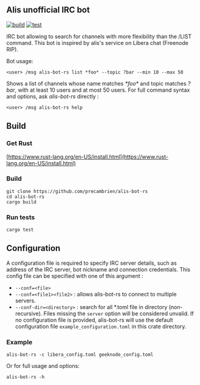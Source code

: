 ## Alis unofficial IRC bot
[![build](https://github.com/precambrien/alis-bot-rs/workflows/build/badge.svg)](https://github.com/precambrien/alis-bot-rs/actions?query=branch%3Amaster+event%3Apush+workflow%3Abuild)
[![test](https://github.com/precambrien/alis-bot-rs/workflows/tests/badge.svg)](https://github.com/precambrien/alis-bot-rs/actions?query=branch%3Amaster+event%3Apush+workflow%3Atests)

IRC bot allowing to search for channels with more flexibility than the /LIST command.
This bot is inspired by alis's service on Libera chat (Freenode RIP). 

Bot usage:

    <user> /msg alis-bot-rs list *foo* --topic ?bar --min 10 --max 50
Shows a list of channels whose name matches *\*foo\** and topic matches *?bar*, with at least 10 users and at most 50 users.
For full command syntax and options, ask *alis-bot-rs* directly  : 

	<user> /msg alis-bot-rs help

## Build

### Get Rust

[https://www.rust-lang.org/en-US/install.html](https://www.rust-lang.org/en-US/install.html)

### Build

    git clone https://github.com/precambrien/alis-bot-rs
    cd alis-bot-rs
    cargo build
    
### Run tests

    cargo test
    
## Configuration

A configuration file is required to specify IRC server details, such as address of the IRC server, bot nickname and connection credentials. 
This config file can be specified with one of this argument :

- `--conf=<file>`
- `--conf=<file1><file2>` : allows alis-bot-rs to connect to multiple servers.
- `--conf-dir=<directory>` : search for all *.toml file in directory (non-recursive). Files missing the `server` option will be considered unvalid.
If no configuration file is provided, alis-bot-rs will use the default configuration file `example_configuration.toml` in this crate directory.

### Example

    alis-bot-rs -c libera_config.toml geeknode_config.toml

Or for full usage and options:

    alis-bot-rs -h
